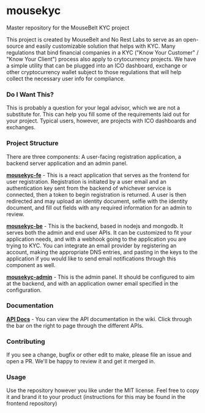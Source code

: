 # mousekyc
Master repository for the MouseBelt KYC project

This project is created by MouseBelt and No Rest Labs to serve as an open-source and easily customizable solution that helps with KYC. Many regulations that bind financial companies in a KYC ("Know Your Customer" / "Know Your Client") process also apply to crytocurrency projects. We have a simple utility that can be plugged into an ICO dashboard, exchange or other cryptocurrency wallet subject to those regulations that will help collect the necessary user info for compliance.

### Do I Want This?

This is probably a question for your legal advisor, which we are not a substitute for. This can help you fill some of the requirements laid out for your project. Typical users, however, are projects with ICO dashboards and exchanges.

### Project Structure

There are three components: A user-facing registration application, a backend server application and an admin panel.

[**mousekyc-fe**](https://github.com/norestlabs/mousekyc-fe) - This is a react application that serves as the frontend for user registration. Registration is initiated by a user email and an authentication key sent from the backend of whichever service is connected, then a token to begin registration is returned. A user is then redirected and may upload an identity document, selfie with the identity document, and fill out fields with any required information for an admin to review.

[**mousekyc-be**](https://github.com/norestlabs/mousekyc-be) - This is the backend, based in nodejs and mongodb. It serves both the admin and end user APIs. It can be customized to fit your application needs, and with a webhook going to the application you are trying to KYC. You can integrate an email provider by registering an account, making the appropriate DNS entries, and pasting in the keys to the application if you would like to send email notifications through this component as well.

[**mousekyc-admin**](https://github.com/norestlabs/mousekyc-admin) - This is the admin panel. It should be configured to aim at the backend, and with an application owner email specified in the configuration.

### Documentation

[**API Docs**](https://github.com/norestlabs/mousekyc-be/wiki) - You can view the API documentation in the wiki. Click through the bar on the right to page through the different APIs.

### Contributing

If you see a change, bugfix or other edit to make, please file an issue and open a PR. We'll be happy to review it and get it merged in.

### Usage

Use the repository however you like under the MIT license. Feel free to copy it and brand it to your product (instructions for this may be found in the frontend repository)
